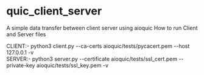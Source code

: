 # quic_client_server
A simple data transfer between client server using aioquic 
How to run Client and Server files

CLIENT:- python3 client.py --ca-certs aioquic/tests/pycacert.pem --host 127.0.0.1 -v                                                                                                                           
SERVER:- python3 server.py --certificate aioquic/tests/ssl_cert.pem --private-key aioquic/tests/ssl_key.pem -v 
